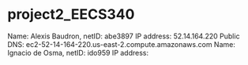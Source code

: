 # project2_EECS340
Name: Alexis Baudron, netID: abe3897
IP address: 52.14.164.220
Public DNS: ec2-52-14-164-220.us-east-2.compute.amazonaws.com
Name: Ignacio de Osma, netID: ido959
IP address: 

